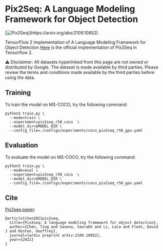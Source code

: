 # Pix2Seq: A Language Modeling Framework for Object Detection

[![Pix2Seq](https://img.shields.io/badge/Pix2Seq-arXiv.2109.10852-B3181B?)](https://arxiv.org/abs/2109.10852).

TensorFlow 2 implementation of A Language Modeling Framework for Object Detection
[Here](https://github.com/google-research/pix2seq) is the official implementation of Pix2Seq in Tensorflow 2.

⚠️ Disclaimer: All datasets hyperlinked from this page are not owned or
distributed by Google. The dataset is made available by third parties.
Please review the terms and conditions made available by the third parties
before using the data.


## Training
To train the model on MS-COCO, try the following command:

```
python3 train.py \
  --mode=train \
  --experiment=pix2seq_r50_coco  \
  --model_dir=$MODEL_DIR \
  --config_file=./configs/experiments/coco_pix2seq_r50_gpu.yaml
```




## Evaluation
To evaluate the model on MS-COCO, try the following command:

```
python3 train.py \
  --mode=eval \
  --experiment=pix2seq_r50_coco  \
  --model_dir=$MODEL_DIR \
  --config_file=./configs/experiments/coco_pix2seq_r50_gpu.yaml
```

## Cite

[Pix2seq paper](https://arxiv.org/abs/2109.10852):


```
@article{chen2021pix2seq,
  title={Pix2seq: A language modeling framework for object detection},
  author={Chen, Ting and Saxena, Saurabh and Li, Lala and Fleet, David J and Hinton, Geoffrey},
  journal={arXiv preprint arXiv:2109.10852},
  year={2021}
}
```
